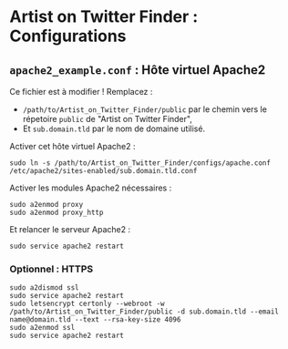 # Artist on Twitter Finder : Configurations

## `apache2_example.conf` : Hôte virtuel Apache2

Ce fichier est à modifier ! Remplacez :
* `/path/to/Artist_on_Twitter_Finder/public` par le chemin vers le répetoire `public` de "Artist on Twitter Finder",
* Et `sub.domain.tld` par le nom de domaine utilisé.

Activer cet hôte virtuel Apache2 :
```
sudo ln -s /path/to/Artist_on_Twitter_Finder/configs/apache.conf /etc/apache2/sites-enabled/sub.domain.tld.conf
```

Activer les modules Apache2 nécessaires :
```
sudo a2enmod proxy
sudo a2enmod proxy_http
```

Et relancer le serveur Apache2 :
```
sudo service apache2 restart
```

### Optionnel : HTTPS

```
sudo a2dismod ssl
sudo service apache2 restart
sudo letsencrypt certonly --webroot -w /path/to/Artist_on_Twitter_Finder/public -d sub.domain.tld --email name@domain.tld --text --rsa-key-size 4096
sudo a2enmod ssl
sudo service apache2 restart
```
